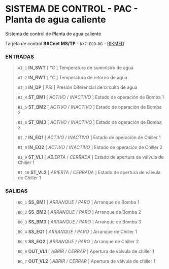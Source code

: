 # SISTEMA DE CONTROL - PAC - Planta de agua caliente

Sistema de control de Planta de agua caliente

Tarjeta de control **BACnet MS/TP** - `NX7-ECO-NG` - [RIKMED](www.rikmed.com)

### ENTRADAS

> `AI_1`		**IN_SWT**		[ *°C* ]				Temperatura de suministro de agua
>
> `AI_2`		**IN_RWT**		[ *°C* ]				Temperatura de retorno de agua
>
> `AI_3`		**IN_DP**		[ *PSI* ]				Presión Diferencial de circuito de agua 
>
> `BI_4`		**ST_BM1**		[ *ACTIVO* / *INACTIVO* ]	Estado de operación de Bomba 1
>
> `BI_5`		**ST_BM2**		[ *ACTIVO* / *INACTIVO* ]	Estado de operación de Bomba 2
>
> `BI_6`		**ST_BM3**		[ *ACTIVO* / *INACTIVO* ]	Estado de operación de Bomba 3
>
> `BI_7`		**IN_EQ1**		[ *ACTIVO* / *INACTIVO* ]	Estado de operación de Chiller 1
>
> `BI_8`		**IN_EQ2**		[ *ACTIVO* / *INACTIVO* ]	Estado de operación de Chiller 2
>
> `BI_9`		**ST_VL1**		[ *ABIERTA* / *CERRADA* ]	Estado de apertura de válvula de Chiller 1
>
> `BI_10`		**ST_VL2**		[ *ABIERTA* / *CERRADA* ]	Estado de apertura de válvula de Chiller 1

### SALIDAS
> `BO_1`		**SS_BM1**		[ *ARRANQUE* / *PARO* ]		Arranque de Bomba 1
>
> `BO_2`		**SS_BM2**		[ *ARRANQUE* / *PARO* ]		Arranque de Bomba 2
>
> `BO_3`		**SS_BM3**		[ *ARRANQUE* / *PARO* ]		Arranque de Bomba 3
>
> `BO_4`		**SS_EQ1**		[ *ARRANQUE* / *PARO* ]		Arranque de Chiller 1
>
> `BO_5`		**SS_EQ2**		[ *ARRANQUE* / *PARO* ]		Arranque de Chiller 2
>
> `BO_6`		**OUT_VL1**		[ *ABRIR* / *CERRAR* ]		Apertura de válvula de chiller 1
>
> `BO_7`		**OUT_VL2**		[ *ABRIR* / *CERRAR* ]		Apertura de válvula de chiller 1